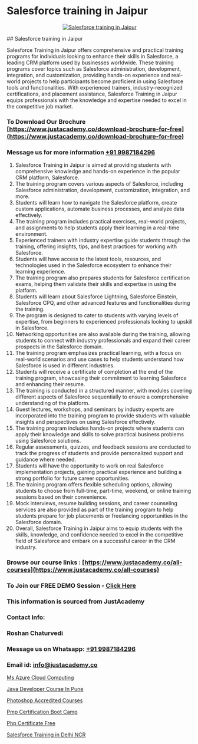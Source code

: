 # Salesforce training in Jaipur

<p align="center">
  <a href="https://justacademy.co/course-detail/salesforce-training">
    <img src="https://justacademy.co/storage2/course_image/1709973792_course_image.webp" alt="Salesforce training in Jaipur">
  </a>
</p>
## Salesforce training in Jaipur

Salesforce Training in Jaipur offers comprehensive and practical training programs for individuals looking to enhance their skills in Salesforce, a leading CRM platform used by businesses worldwide. These training programs cover topics such as Salesforce administration, development, integration, and customization, providing hands-on experience and real-world projects to help participants become proficient in using Salesforce tools and functionalities. With experienced trainers, industry-recognized certifications, and placement assistance, Salesforce Training in Jaipur equips professionals with the knowledge and expertise needed to excel in the competitive job market.
### To Download Our Brochure [https://www.justacademy.co/download-brochure-for-free](https://www.justacademy.co/download-brochure-for-free)
### Message us for more information [+91 9987184296](https://api.whatsapp.com/send?phone=919987184296)
1) Salesforce Training in Jaipur is aimed at providing students with comprehensive knowledge and hands-on experience in the popular CRM platform, Salesforce.
2) The training program covers various aspects of Salesforce, including Salesforce administration, development, customization, integration, and more.
3) Students will learn how to navigate the Salesforce platform, create custom applications, automate business processes, and analyze data effectively.
4) The training program includes practical exercises, real-world projects, and assignments to help students apply their learning in a real-time environment.
5) Experienced trainers with industry expertise guide students through the training, offering insights, tips, and best practices for working with Salesforce.
6) Students will have access to the latest tools, resources, and technologies used in the Salesforce ecosystem to enhance their learning experience.
7) The training program also prepares students for Salesforce certification exams, helping them validate their skills and expertise in using the platform.
8) Students will learn about Salesforce Lightning, Salesforce Einstein, Salesforce CPQ, and other advanced features and functionalities during the training.
9) The program is designed to cater to students with varying levels of expertise, from beginners to experienced professionals looking to upskill in Salesforce.
10) Networking opportunities are also available during the training, allowing students to connect with industry professionals and expand their career prospects in the Salesforce domain.
11) The training program emphasizes practical learning, with a focus on real-world scenarios and use cases to help students understand how Salesforce is used in different industries.
12) Students will receive a certificate of completion at the end of the training program, showcasing their commitment to learning Salesforce and enhancing their resume.
13) The training is conducted in a structured manner, with modules covering different aspects of Salesforce sequentially to ensure a comprehensive understanding of the platform.
14) Guest lectures, workshops, and seminars by industry experts are incorporated into the training program to provide students with valuable insights and perspectives on using Salesforce effectively.
15) The training program includes hands-on projects where students can apply their knowledge and skills to solve practical business problems using Salesforce solutions.
16) Regular assessments, quizzes, and feedback sessions are conducted to track the progress of students and provide personalized support and guidance where needed.
17) Students will have the opportunity to work on real Salesforce implementation projects, gaining practical experience and building a strong portfolio for future career opportunities.
18) The training program offers flexible scheduling options, allowing students to choose from full-time, part-time, weekend, or online training sessions based on their convenience.
19) Mock interviews, resume building sessions, and career counseling services are also provided as part of the training program to help students prepare for job placements or freelancing opportunities in the Salesforce domain.
20) Overall, Salesforce Training in Jaipur aims to equip students with the skills, knowledge, and confidence needed to excel in the competitive field of Salesforce and embark on a successful career in the CRM industry.

### Browse our course links : [https://www.justacademy.co/all-courses](https://www.justacademy.co/all-courses) 
### To Join our FREE DEMO Session - [Click Here](https://www.justacademy.co/register-for-course-demo)


### This information is sourced from JustAcademy
### Contact Info:
### Roshan Chaturvedi
### Message us on Whatsapp: [+91 9987184296](https://api.whatsapp.com/send?phone=919987184296)
### Email id: [info@justacademy.co](mailto:info@justacademy.co)
                
[Ms Azure Cloud Computing](https://www.linkedin.com/pulse/ms-azure-cloud-computing-justacademy-pune-tcptc?trackingId=A9Mkp42ySwxqNswd5HqHPQ%3D%3D&lipi=urn%3Ali%3Apage%3Ad_flagship3_company_admin%3BgZlONmXPQ3%2BLxo6frpA8RA%3D%3D)

[Java Developer Course In Pune](https://www.linkedin.com/pulse/java-developer-course-pune-justacademy-thane-lpzec/)

[Photoshop Accredited Courses](https://medium.com/@kumarishimmi99/photoshop-accredited-courses-4641321cb91d)

[Pmp Certification Boot Camp](https://medium.com/@kumarishimmi99/pmp-certification-boot-camp-7ae86f0bf8d8)

[Php Certificate Free](https://justacademyin.github.io/justacademy/php-certificate-free)

[Salesforce Training in Delhi NCR](https://justacademyin.github.io/justacademy/salesforce-training-in-delhi-ncr)

